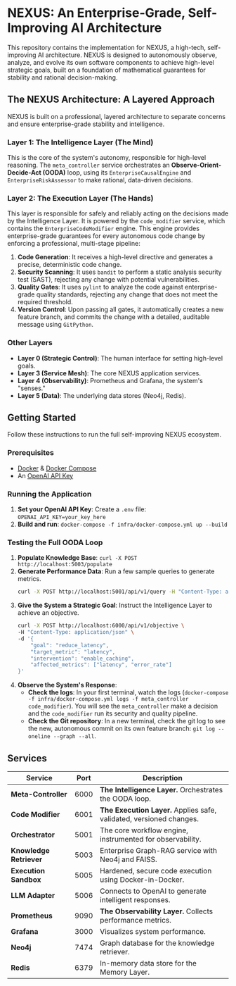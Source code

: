 # NEXUS: An Enterprise-Grade, Self-Improving AI Architecture

This repository contains the implementation for NEXUS, a high-tech, self-improving AI architecture. NEXUS is designed to autonomously observe, analyze, and evolve its own software components to achieve high-level strategic goals, built on a foundation of mathematical guarantees for stability and rational decision-making.

## The NEXUS Architecture: A Layered Approach

NEXUS is built on a professional, layered architecture to separate concerns and ensure enterprise-grade stability and intelligence.

### Layer 1: The Intelligence Layer (The Mind)

This is the core of the system's autonomy, responsible for high-level reasoning. The `meta_controller` service orchestrates an **Observe-Orient-Decide-Act (OODA)** loop, using its `EnterpriseCausalEngine` and `EnterpriseRiskAssessor` to make rational, data-driven decisions.

### Layer 2: The Execution Layer (The Hands)

This layer is responsible for safely and reliably acting on the decisions made by the Intelligence Layer. It is powered by the `code_modifier` service, which contains the `EnterpriseCodeModifier` engine. This engine provides enterprise-grade guarantees for every autonomous code change by enforcing a professional, multi-stage pipeline:
1.  **Code Generation**: It receives a high-level directive and generates a precise, deterministic code change.
2.  **Security Scanning**: It uses `bandit` to perform a static analysis security test (SAST), rejecting any change with potential vulnerabilities.
3.  **Quality Gates**: It uses `pylint` to analyze the code against enterprise-grade quality standards, rejecting any change that does not meet the required threshold.
4.  **Version Control**: Upon passing all gates, it automatically creates a new feature branch, and commits the change with a detailed, auditable message using `GitPython`.

### Other Layers

-   **Layer 0 (Strategic Control)**: The human interface for setting high-level goals.
-   **Layer 3 (Service Mesh)**: The core NEXUS application services.
-   **Layer 4 (Observability)**: Prometheus and Grafana, the system's "senses."
-   **Layer 5 (Data)**: The underlying data stores (Neo4j, Redis).

## Getting Started

Follow these instructions to run the full self-improving NEXUS ecosystem.

### Prerequisites

- [Docker](https://docs.docker.com/get-docker/) & [Docker Compose](https://docs.docker.com/compose/install/)
- An [OpenAI API Key](https://platform.openai.com/api-keys)

### Running the Application

1.  **Set your OpenAI API Key**: Create a `.env` file: `OPENAI_API_KEY=your_key_here`
2.  **Build and run**: `docker-compose -f infra/docker-compose.yml up --build`

### Testing the Full OODA Loop

1.  **Populate Knowledge Base**: `curl -X POST http://localhost:5003/populate`
2.  **Generate Performance Data**: Run a few sample queries to generate metrics.
    ```sh
    curl -X POST http://localhost:5001/api/v1/query -H "Content-Type: application/json" -d '{"user_id": "test", "session_id": "1", "query": "test"}'
    ```
3.  **Give the System a Strategic Goal**:
    Instruct the Intelligence Layer to achieve an objective.
    ```sh
    curl -X POST http://localhost:6000/api/v1/objective \
    -H "Content-Type: application/json" \
    -d '{
        "goal": "reduce_latency",
        "target_metric": "latency",
        "intervention": "enable_caching",
        "affected_metrics": ["latency", "error_rate"]
    }'
    ```
4.  **Observe the System's Response**:
    - **Check the logs**: In your first terminal, watch the logs (`docker-compose -f infra/docker-compose.yml logs -f meta_controller code_modifier`). You will see the `meta_controller` make a decision and the `code_modifier` run its security and quality pipeline.
    - **Check the Git repository**: In a new terminal, check the git log to see the new, autonomous commit on its own feature branch: `git log --oneline --graph --all`.

## Services

| Service                 | Port  | Description                                                         |
| ----------------------- | ----- | ------------------------------------------------------------------- |
| **Meta-Controller**     | 6000  | **The Intelligence Layer.** Orchestrates the OODA loop.             |
| **Code Modifier**       | 6001  | **The Execution Layer.** Applies safe, validated, versioned changes.|
| **Orchestrator**        | 5001  | The core workflow engine, instrumented for observability.           |
| **Knowledge Retriever** | 5003  | Enterprise Graph-RAG service with Neo4j and FAISS.                  |
| **Execution Sandbox**   | 5005  | Hardened, secure code execution using Docker-in-Docker.             |
| **LLM Adapter**         | 5006  | Connects to OpenAI to generate intelligent responses.               |
| **Prometheus**          | 9090  | **The Observability Layer.** Collects performance metrics.          |
| **Grafana**             | 3000  | Visualizes system performance.                                      |
| **Neo4j**               | 7474  | Graph database for the knowledge retriever.                         |
| **Redis**               | 6379  | In-memory data store for the Memory Layer.                          |